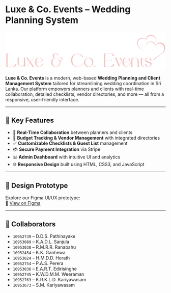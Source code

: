 # Luxe & Co. Events – Wedding Planning System

![Luxe & Co. Events Banner](luxe-co-events-logo.png)

**Luxe & Co. Events** is a modern, web-based **Wedding Planning and Client Management System** tailored for streamlining wedding coordination in Sri Lanka. Our platform empowers planners and clients with real-time collaboration, detailed checklists, vendor directories, and more — all from a responsive, user-friendly interface.

---

## 🚀 Key Features

- 🤝 **Real-Time Collaboration** between planners and clients  
- 💸 **Budget Tracking & Vendor Management** with integrated directories  
- ✅ **Customizable Checklists & Guest List** management  
- 💳 **Secure Payment Integration** via Stripe  
- 📊 **Admin Dashboard** with intuitive UI and analytics  
- 🌐 **Responsive Design** built using HTML, CSS3, and JavaScript  

---

## 🎨 Design Prototype

Explore our Figma UI/UX prototype:  
🔗 [View on Figma](https://www.figma.com/design/JtvEUm0ZAz2vJIHw7Jt5Lr/Luxe-Co.Event?node-id=0-1&t=xDHMwRv1d6OIGQvS-1)

---

## 👥 Collaborators

- `10952739` – D.D.S. Pathinayake  
- `10953089` – K.A.D.L. Sanjula  
- `10953038` – R.M.R.R. Ranabahu  
- `10952454` – K.K. Ganhewa  
- `10953024` – H.M.D.D. Herath  
- `10952754` – P.A.S. Perera  
- `10953036` – E.A.R.T. Edirisinghe  
- `10952745` – K.W.D.M.M. Weeraman  
- `10952763` – K.R.K.L.D. Kariyawasam  
- `10953673` – S.M. Kariyawasam
